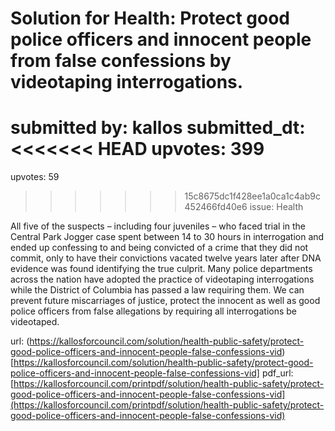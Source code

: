 # Solution for Health: Protect good police officers and innocent people from false confessions by videotaping interrogations. #

submitted by: kallos
submitted_dt: 
<<<<<<< HEAD
upvotes: 399
=======
upvotes: 59
>>>>>>> 15c8675dc1f428ee1a0ca1c4ab9c452466fd40e6
issue: Health

All five of the suspects – including four juveniles – who faced trial in the Central Park Jogger case spent between 14 to 30 hours in interrogation and ended up confessing to and being convicted of a crime that they did not commit, only to have their convictions vacated twelve years later after DNA evidence was found identifying the true culprit. Many police departments across the nation have adopted the practice of videotaping interrogations while the District of Columbia has passed a law requiring them. We can prevent future miscarriages of justice, protect the innocent as well as good police officers from false allegations by requiring all interrogations be videotaped.

url: (https://kallosforcouncil.com/solution/health-public-safety/protect-good-police-officers-and-innocent-people-false-confessions-vid)[https://kallosforcouncil.com/solution/health-public-safety/protect-good-police-officers-and-innocent-people-false-confessions-vid]
pdf_url: [https://kallosforcouncil.com/printpdf/solution/health-public-safety/protect-good-police-officers-and-innocent-people-false-confessions-vid](https://kallosforcouncil.com/printpdf/solution/health-public-safety/protect-good-police-officers-and-innocent-people-false-confessions-vid)